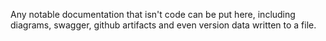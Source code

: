 Any notable documentation that isn't code can be put here, including diagrams, swagger, github artifacts and even version data written to a file.